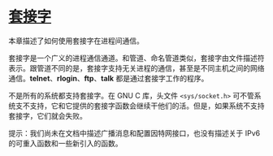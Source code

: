 # [套接字](https://www.gnu.org/software/libc/manual/html_node/Sockets.html#Sockets)

本章描述了如何使用套接字在进程间通信。

套接字是一个广义的进程通信通道。和管道、命名管道类似，套接字由文件描述符表示。跟管道不同的是，套接字支持无关进程的通信，甚至是不同主机之间的网络通信。**telnet**、**rlogin**、**ftp**、**talk** 都是通过套接字工作的程序。

不是所有的系统都支持套接字。在 GNU C 库，头文件 `<sys/socket.h>` 可不管系统支不支持，它和它提供的套接字函数会继续干他们的活。但是，如果系统不支持套接字，它们就会失败。

提示：我们尚未在文档中描述广播消息和配置因特网接口，也没有描述关于 IPv6 的可重入函数和一些新引入的函数。

